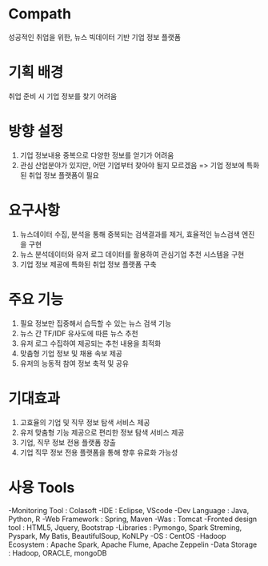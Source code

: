 # Compath
성공적인 취업을 위한, 뉴스 빅데이터 기반 기업 정보 플랫폼



# 기획 배경
취업 준비 시 기업 정보를 찾기 어려움



# 방향 설정
1) 기업 정보내용 중복으로 다양한 정보를 얻기가 어려움
2) 관심 산업분야가 있지만, 어떤 기업부터 찾아야 될지 모르겠음
=> 기업 정보에 특화된 취업 정보 플랫폼이 필요



# 요구사항
1) 뉴스데이터 수집, 분석을 통해 중복되는 검색결과를 제거, 효율적인 뉴스검색 엔진을 구현
2) 뉴스 분석데이터와 유저 로그 데이터를 활용하여 관심기업 추천 시스템을 구현
3) 기업 정보 제공에 특화된 취업 정보 플랫폼 구축



# 주요 기능
1) 필요 정보만 집중해서 습득할 수 있는 뉴스 검색 기능
2) 뉴스 간 TF/IDF 유사도에 따른 뉴스 추천
3) 유저 로그 수집하여 제공되는 추천 내용을 최적화
4) 맞춤형 기업 정보 및 채용 속보 제공
5) 유저의 능동적 참여 정보 축적 및 공유



# 기대효과
1) 고효율의 기업 및 직무 정보 탐색 서비스 제공
2) 유저 맞춤형 기능 제공으로 편리한 정보 탐색 서비스 제공
3) 기업, 직무 정보 전용 플랫폼 창출
4) 기업 직무 정보 전용 플랫폼을 통해 향후 유료화 가능성



# 사용 Tools
-Monitoring Tool : Colasoft
-IDE : Eclipse, VScode
-Dev Language : Java, Python, R
-Web Framework : Spring, Maven
-Was : Tomcat
-Fronted design tool : HTML5, Jquery, Bootstrap
-Libraries : Pymongo, Spark Streming, Pyspark, My Batis, BeautifulSoup, KoNLPy
-OS : CentOS
-Hadoop Ecosystem : Apache Spark, Apache Flume, Apache Zeppelin
-Data Storage : Hadoop, ORACLE, mongoDB

